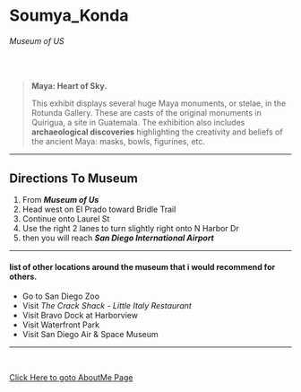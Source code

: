 # Soumya_Konda
###### Museum of US

<br>

> **Maya: Heart of Sky.**
>
>This exhibit displays several huge Maya monuments, or stelae, in the Rotunda Gallery. These are casts of the original monuments in Quirigua, a site in Guatemala. The exhibition also includes **archaeological discoveries** highlighting the creativity and beliefs of the ancient Maya: masks, bowls, figurines, etc.


---
## **Directions To Museum**
1. From ***Museum of Us***
2. Head west on El Prado toward Bridle Trail
1. Continue onto Laurel St
2. Use the right 2 lanes to turn slightly right onto N Harbor Dr
3. then you will reach ***San Diego International Airport***

---

#### list of other locations around the museum that i would recommend for others.

* Go to San Diego Zoo
* Visit *The Crack Shack - Little Italy Restaurant*
* Visit Bravo Dock at Harborview
* Visit Waterfront Park
* Visit San Diego Air & Space Museum
---
<br>

[Click Here to goto AboutMe Page](AboutMe.md)
